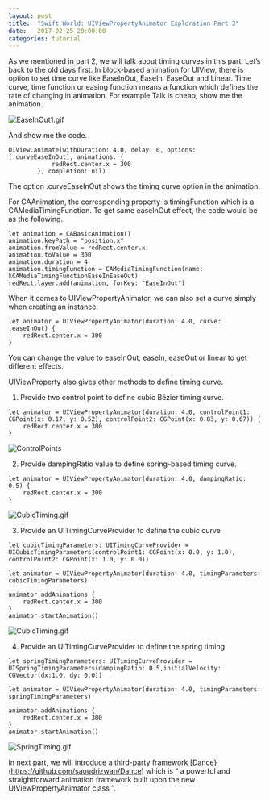 ```yaml
---
layout: post
title:  "Swift World: UIViewPropertyAnimator Exploration Part 3"
date:   2017-02-25 20:00:00
categories: tutorial
---
```

As we mentioned in part 2, we will talk about  timing curves in this part.
Let’s back to the old days first. In block-based animation for UIView, there is option to set time curve like EaseInOut, EaseIn, EaseOut and  Linear. Time curve, time function or easing function means a function which defines the rate of changing in animation. For example
Talk is cheap, show me the animation.

![EaseInOut1.gif](http://pengguo.xyz/resources/EaseInOut1.gif)

And show me the code.

```
UIView.animate(withDuration: 4.0, delay: 0, options: [.curveEaseInOut], animations: {
            redRect.center.x = 300
        }, completion: nil)
```

The option .curveEaseInOut shows the timing curve option in the animation.

For CAAnimation, the corresponding property is timingFunction which is a CAMediaTimingFunction. To get same easeInOut effect, the code would be as the following.

```
let animation = CABasicAnimation()
animation.keyPath = "position.x"
animation.fromValue = redRect.center.x
animation.toValue = 300
animation.duration = 4
animation.timingFunction = CAMediaTimingFunction(name:
kCAMediaTimingFunctionEaseInEaseOut)
redRect.layer.add(animation, forKey: "EaseInOut")
```

When it comes to UIViewPropertyAnimator, we can also set a curve simply when creating an instance.

```
let animator = UIViewPropertyAnimator(duration: 4.0, curve: .easeInOut) {
    redRect.center.x = 300
}
```

You can change the value to easeInOut, easeIn, easeOut or linear to get different effects.

UIViewProperty also gives other methods to define timing curve.

1. Provide two control point to define cubic Bézier timing curve.

```
let animator = UIViewPropertyAnimator(duration: 4.0, controlPoint1: CGPoint(x: 0.17, y: 0.52), controlPoint2: CGPoint(x: 0.83, y: 0.67)) {
    redRect.center.x = 300
}
```

![ControlPoints](http://pengguo.xyz/resources/ControlPoint.gif)

2. Provide dampingRatio value to define spring-based timing curve.

```
let animator = UIViewPropertyAnimator(duration: 4.0, dampingRatio: 0.5) {
    redRect.center.x = 300
}
```

![CubicTiming.gif](http://pengguo.xyz/resources/CubicTiming.gif)

3. Provide an UITimingCurveProvider to define the cubic curve

```
let cubicTimingParameters: UITimingCurveProvider = UICubicTimingParameters(controlPoint1: CGPoint(x: 0.0, y: 1.0), controlPoint2: CGPoint(x: 1.0, y: 0.0))

let animator = UIViewPropertyAnimator(duration: 4.0, timingParameters: cubicTimingParameters)

animator.addAnimations {
    redRect.center.x = 300
}
animator.startAnimation()
```


![CubicTiming.gif](http://pengguo.xyz/resources/CubicTiming.gif)

4.  Provide an UITimingCurveProvider to define the spring timing

```
let springTimingParameters: UITimingCurveProvider = UISpringTimingParameters(dampingRatio: 0.5,initialVelocity: CGVector(dx:1.0, dy: 0.0))

let animator = UIViewPropertyAnimator(duration: 4.0, timingParameters: springTimingParameters)

animator.addAnimations {
    redRect.center.x = 300
}
animator.startAnimation()
```

![SpringTiming.gif](http://pengguo.xyz/resources/SpringTiming.gif)

In next part, we will introduce a third-party framework [Dance}(https://github.com/saoudrizwan/Dance) which is “ a powerful and straightforward animation framework built upon the new UIViewPropertyAnimator class ”.
